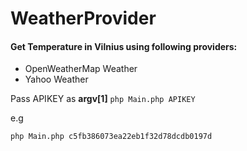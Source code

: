 # WeatherProvider

#### Get Temperature in Vilnius using following providers:

* OpenWeatherMap Weather 
* Yahoo Weather

Pass APIKEY as **argv[1]**
```php Main.php APIKEY```

e.g

```php Main.php c5fb386073ea22eb1f32d78dcdb0197d```